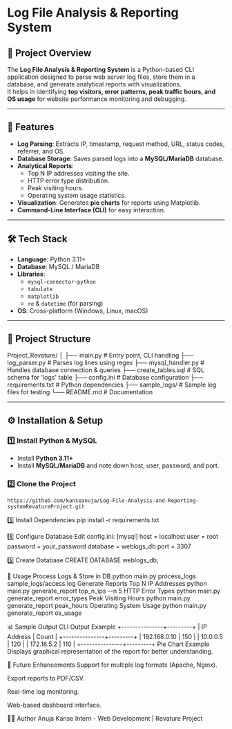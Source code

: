 
# Log File Analysis & Reporting System

## 📌 Project Overview
The **Log File Analysis & Reporting System** is a Python-based CLI application designed to parse web server log files, store them in a database, and generate analytical reports with visualizations.  
It helps in identifying **top visitors, error patterns, peak traffic hours, and OS usage** for website performance monitoring and debugging.

---

## 🎯 Features
- **Log Parsing**: Extracts IP, timestamp, request method, URL, status codes, referrer, and OS.
- **Database Storage**: Saves parsed logs into a **MySQL/MariaDB** database.
- **Analytical Reports**:
  - Top N IP addresses visiting the site.
  - HTTP error type distribution.
  - Peak visiting hours.
  - Operating system usage statistics.
- **Visualization**: Generates **pie charts** for reports using Matplotlib.
- **Command-Line Interface (CLI)** for easy interaction.

---

## 🛠️ Tech Stack
- **Language**: Python 3.11+
- **Database**: MySQL / MariaDB
- **Libraries**:
  - `mysql-connector-python`
  - `tabulate`
  - `matplotlib`
  - `re` & `datetime` (for parsing)
- **OS**: Cross-platform (Windows, Linux, macOS)

---

## 📂 Project Structure
Project_Revature/
│
├── main.py # Entry point, CLI handling
├── log_parser.py # Parses log lines using regex
├── mysql_handler.py # Handles database connection & queries
├── create_tables.sql # SQL schema for 'logs' table
├── config.ini # Database configuration
├── requirements.txt # Python dependencies
├── sample_logs/ # Sample log files for testing
└── README.md # Documentation


---

## ⚙️ Installation & Setup

### 1️⃣ Install Python & MySQL
- Install **Python 3.11+**
- Install **MySQL/MariaDB** and note down host, user, password, and port.

### 2️⃣ Clone the Project
    https://github.com/kanseanuja/Log-File-Analysis-and-Reporting-systemRevatureProject.git

3️⃣ Install Dependencies
pip install -r requirements.txt

4️⃣ Configure Database
Edit config.ini:
[mysql]
host = localhost
user = root
password = your_password
database = weblogs_db
port = 3307

5️⃣ Create Database
CREATE DATABASE weblogs_db;

🚀 Usage
Process Logs & Store in DB
python main.py process_logs sample_logs/access.log
Generate Reports
Top N IP Addresses
python main.py generate_report top_n_ips --n 5
HTTP Error Types
python main.py generate_report error_types
Peak Visiting Hours
python main.py generate_report peak_hours
Operating System Usage
python main.py generate_report os_usage

📊 Sample Output
CLI Output Example
+---------------+---------+
| IP Address    | Count   |
+---------------+---------+
| 192.168.0.10  | 150     |
| 10.0.0.5      | 120     |
| 172.16.5.2    | 110     |
+---------------+---------+
Pie Chart Example
Displays graphical representation of the report for better understanding.

🔮 Future Enhancements
Support for multiple log formats (Apache, Nginx).

Export reports to PDF/CSV.

Real-time log monitoring.

Web-based dashboard interface.

👨‍💻 Author
Anuja Kanse
Intern - Web Development | Revature Project
